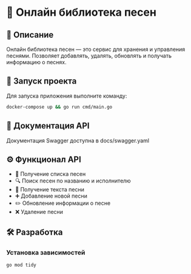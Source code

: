 # 🎵 Онлайн библиотека песен

## 📌 Описание
Онлайн библиотека песен — это сервис для хранения и управления песнями. Позволяет добавлять, удалять, обновлять и получать информацию о песнях.

## 🚀 Запуск проекта
Для запуска приложения выполните команду:
```sh
docker-compose up && go run cmd/main.go
```

## 📖 Документация API
Документация Swagger доступна в docs/swagger.yaml

## ⚙️ Функционал API
- 📂 Получение списка песен
- 🔍 Поиск песен по названию и исполнителю
- 📝 Получение текста песни
- ➕ Добавление новой песни
- ✏️ Обновление информации о песне
- ❌ Удаление песни

## 🛠️ Разработка
### Установка зависимостей
```sh
go mod tidy
```